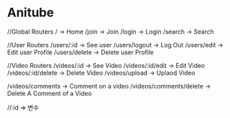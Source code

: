 # Anitube

//Global Routers
/ -> Home
/join -> Join
/login -> Login
/search -> Search

//User Routers
/users/:id -> See user
/users/logout -> Log Out
/users/edit -> Edit user Profile
/users/delete -> Delete user Profile

//Video Routers
/videos/:id -> See Video
/videos/:id/edit -> Edit Video
/videos/:id/delete -> Delete Video
/videos/upload -> Uplaod Video

/videos/comments -> Comment on a video
/videos/comments/delete -> Delete A Comment of a Video

//:id => 변수
